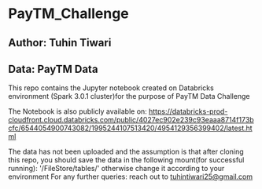# PayTM_Challenge
## Author: Tuhin Tiwari
## Data: PayTM Data


This repo contains the Jupyter notebook created on Databricks environment (Spark 3.0.1 cluster)for the purpose of PayTM Data Challenge

The Notebook is also publicly available on: https://databricks-prod-cloudfront.cloud.databricks.com/public/4027ec902e239c93eaaa8714f173bcfc/6544054900743082/1995244107513420/4954129356399402/latest.html

The data has not been uploaded and the assumption is that after cloning this repo, you should save the data in the following mount(for successful running): '/FileStore/tables/' otherwise change it according to your environment
For any further queries: reach out to tuhintiwari25@gmail.com



